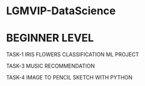 # LGMVIP-DataScience

# BEGINNER LEVEL
TASK-1 IRIS FLOWERS CLASSIFICATION ML PROJECT

TASK-3 MUSIC RECOMMENDATION

TASK-4 IMAGE TO PENCIL SKETCH WITH PYTHON 

